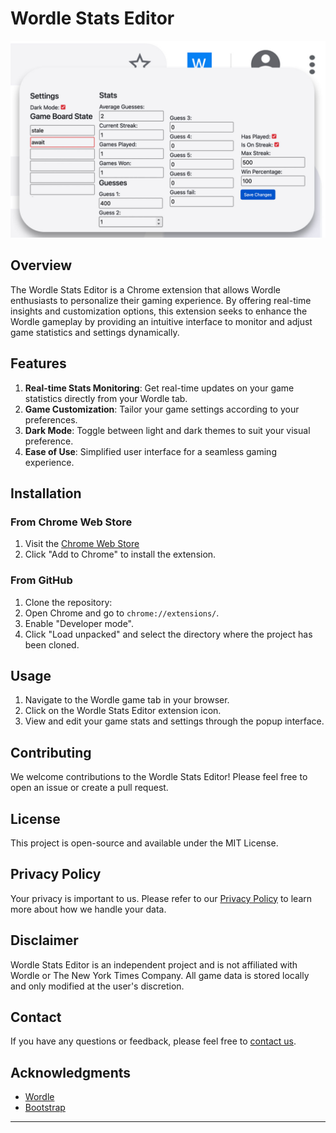 # Wordle Stats Editor

![Wordle Stats Editor](/screenshots/w2.jpg)

## Overview

The Wordle Stats Editor is a Chrome extension that allows Wordle enthusiasts to personalize their gaming experience. By offering real-time insights and customization options, this extension seeks to enhance the Wordle gameplay by providing an intuitive interface to monitor and adjust game statistics and settings dynamically.

## Features

1. **Real-time Stats Monitoring**: Get real-time updates on your game statistics directly from your Wordle tab.
2. **Game Customization**: Tailor your game settings according to your preferences.
3. **Dark Mode**: Toggle between light and dark themes to suit your visual preference.
4. **Ease of Use**: Simplified user interface for a seamless gaming experience.

## Installation

### From Chrome Web Store

1. Visit the [Chrome Web Store](https://link/to/chrome/web/store/page)
2. Click "Add to Chrome" to install the extension.

### From GitHub

1. Clone the repository:
2. Open Chrome and go to `chrome://extensions/`.
3. Enable "Developer mode".
4. Click "Load unpacked" and select the directory where the project has been cloned.

## Usage

1. Navigate to the Wordle game tab in your browser.
2. Click on the Wordle Stats Editor extension icon.
3. View and edit your game stats and settings through the popup interface.

## Contributing

We welcome contributions to the Wordle Stats Editor! Please feel free to open an issue or create a pull request.

## License

This project is open-source and available under the MIT License.

## Privacy Policy

Your privacy is important to us. Please refer to our [Privacy Policy](https://wordlestatsprivacypolicy.pages.dev/) to learn more about how we handle your data.

## Disclaimer

Wordle Stats Editor is an independent project and is not affiliated with Wordle or The New York Times Company. All game data is stored locally and only modified at the user's discretion.

## Contact

If you have any questions or feedback, please feel free to [contact us](mailto:github@lnkdr.com).

## Acknowledgments

- [Wordle](https://www.nytimes.com/games/wordle/index.html)
- [Bootstrap](https://getbootstrap.com/)

---

